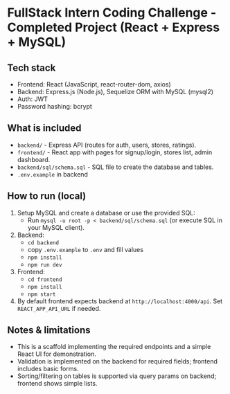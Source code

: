 # FullStack Intern Coding Challenge - Completed Project (React + Express + MySQL)

## Tech stack
- Frontend: React (JavaScript, react-router-dom, axios)
- Backend: Express.js (Node.js), Sequelize ORM with MySQL (mysql2)
- Auth: JWT
- Password hashing: bcrypt

## What is included
- `backend/` - Express API (routes for auth, users, stores, ratings).
- `frontend/` - React app with pages for signup/login, stores list, admin dashboard.
- `backend/sql/schema.sql` - SQL file to create the database and tables.
- `.env.example` in backend

## How to run (local)
1. Setup MySQL and create a database or use the provided SQL:
   - Run `mysql -u root -p < backend/sql/schema.sql` (or execute SQL in your MySQL client).
2. Backend:
   - `cd backend`
   - copy `.env.example` to `.env` and fill values
   - `npm install`
   - `npm run dev`
3. Frontend:
   - `cd frontend`
   - `npm install`
   - `npm start`
4. By default frontend expects backend at `http://localhost:4000/api`. Set `REACT_APP_API_URL` if needed.

## Notes & limitations
- This is a scaffold implementing the required endpoints and a simple React UI for demonstration.
- Validation is implemented on the backend for required fields; frontend includes basic forms.
- Sorting/filtering on tables is supported via query params on backend; frontend shows simple lists.

